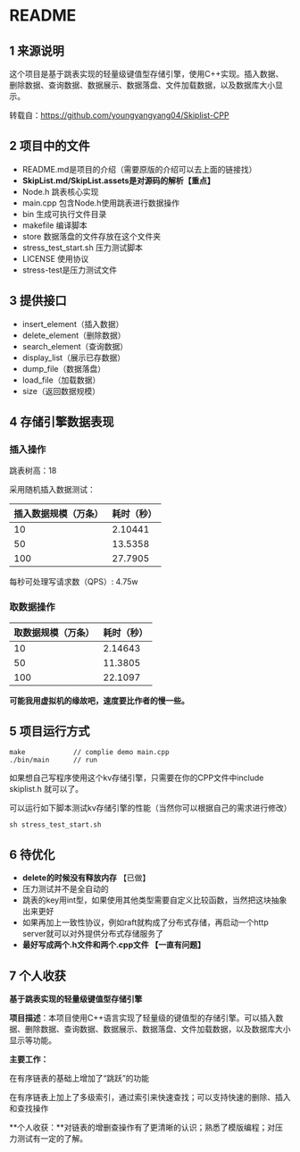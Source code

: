 # README

## 1 来源说明

这个项目是基于跳表实现的轻量级键值型存储引擎，使用C++实现。插入数据、删除数据、查询数据、数据展示、数据落盘、文件加载数据，以及数据库大小显示。

转载自：https://github.com/youngyangyang04/Skiplist-CPP

## 2 项目中的文件

- README.md是项目的介绍（需要原版的介绍可以去上面的链接找）
- **SkipList.md/SkipList.assets是对源码的解析【重点】**
- Node.h 跳表核心实现 
- main.cpp 包含Node.h使用跳表进行数据操作 
- bin 生成可执行文件目录 
- makefile 编译脚本
- store 数据落盘的文件存放在这个文件夹 
- stress_test_start.sh 压力测试脚本
- LICENSE 使用协议
- stress-test是压力测试文件

## 3 提供接口

* insert_element（插入数据）
* delete_element（删除数据）
* search_element（查询数据）
* display_list（展示已存数据）
* dump_file（数据落盘）
* load_file（加载数据）
* size（返回数据规模）

## 4 存储引擎数据表现

### 插入操作

跳表树高：18 

采用随机插入数据测试：


| 插入数据规模（万条） | 耗时（秒） |
| -------------------- | ---------- |
| 10                   | 2.10441    |
| 50                   | 13.5358    |
| 100                  | 27.7905    |

每秒可处理写请求数（QPS）: 4.75w

### 取数据操作

| 取数据规模（万条） | 耗时（秒） |
| ------------------ | ---------- |
| 10                 | 2.14643    |
| 50                 | 11.3805    |
| 100                | 22.1097    |

**可能我用虚拟机的缘故吧，速度要比作者的慢一些。**

## 5 项目运行方式

```
make            // complie demo main.cpp
./bin/main      // run 
```

如果想自己写程序使用这个kv存储引擎，只需要在你的CPP文件中include skiplist.h 就可以了。

可以运行如下脚本测试kv存储引擎的性能（当然你可以根据自己的需求进行修改）

```
sh stress_test_start.sh 
```

## 6 待优化

* **delete的时候没有释放内存**       【已做】
* 压力测试并不是全自动的
* 跳表的key用int型，如果使用其他类型需要自定义比较函数，当然把这块抽象出来更好
* 如果再加上一致性协议，例如raft就构成了分布式存储，再启动一个http server就可以对外提供分布式存储服务了
* **最好写成两个.h文件和两个.cpp文件   【一直有问题】**

## 7 个人收获

**基于跳表实现的轻量级键值型存储引擎**

**项目描述**：本项目使用C++语言实现了轻量级的键值型的存储引擎。可以插入数据、删除数据、查询数据、数据展示、数据落盘、文件加载数据，以及数据库大小显示等功能。

**主要工作：**

在有序链表的基础上增加了“跳跃”的功能

在有序链表上加上了多级索引，通过索引来快速查找；可以支持快速的删除、插入和查找操作

**个人收获：**对链表的增删查操作有了更清晰的认识；熟悉了模版编程；对压力测试有一定的了解。